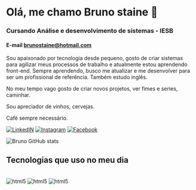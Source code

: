 # Olá, me chamo Bruno staine 👋

### Cursando Análise e desenvolvimento de sistemas - IESB
#### E-mail brunostaine@hotmail.com
<p>Sou apaixonado por tecnologia desde pequeno, gosto de criar sistemas para agilizar meus processos de trabalho e atualmente estou aprendendo front-end. Sempre aprendendo, busco me atualizar e me desenvolver para ser um profissional de referência. Também estudo inglês.

No meu tempo vago gosto de criar novos projetos, ver fimes e series, caminhar. 
        
Sou apreciador de vinhos, cervejas.
        
Café sempre necessário.
</p>

[![LinkedIN](https://img.shields.io/badge/LinkedIn-0077B5?style=for-the-badge&logo=linkedin&logoColor=white)](https://www.linkedin.com/in/bruno-staine-81b8a9185/)
[![Instagram](https://img.shields.io/badge/Instagram-E4405F?style=for-the-badge&logo=instagram&logoColor=white)](https://www.instagram.com/bruno.stainee/)
[![Facebook](https://img.shields.io/badge/Facebook-1877F2?style=for-the-badge&logo=facebook&logoColor=white)](https://www.facebook.com/bruno.staine)

![Bruno GitHub stats](https://github-readme-stats.vercel.app/api?username=brunostaine&show_icons=true&theme=dark)

## Tecnologias que uso no meu dia 

<div style="display: inline-block"><br/>
        <img align="center" alt="html5" src="https://img.shields.io/badge/HTML5-E34F26?style=for-the-badge&logo=html5&logoColor=white"/>
        <img align="center" alt="html5" src="https://img.shields.io/badge/CSS3-1572B6?style=for-the-badge&logo=css3&logoColor=white"/>
        <img align="center" alt="html5" src="https://img.shields.io/badge/JavaScript-323330?style=for-the-badge&logo=javascript&logoColor=F7DF1E"/>
    </div><br/>

  

<!---
Brunostaine/Brunostaine is a ✨ special ✨ repository because its `README.md` (this file) appears on your GitHub profile.
You can click the Preview link to take a look at your changes.
--->
